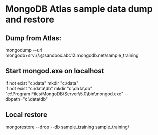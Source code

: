 # MongoDB Atlas sample data dump and restore

## Dump from Atlas:
mongodump --uri mongodb+srv://<username>:<password>@sandbox.abc12.mongodb.net/sample_training

## Start mongod.exe on localhost
if not exist "c:\data\" mkdir "c:\data"<br>
if not exist "c:\data\db" mkdir "c:\data\db"<br>
"c:\Program Files\MongoDB\Server\5.0\bin\mongod.exe" --dbpath="c:\data\db"<br>

## Local restore
mongorestore --drop --db sample_training sample_training/